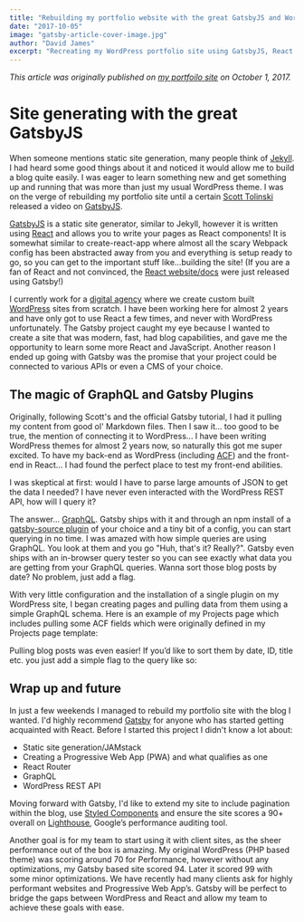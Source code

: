 ```yaml
---
title: "Rebuilding my portfolio website with the great GatsbyJS and WordPress"
date: "2017-10-05"
image: "gatsby-article-cover-image.jpg"
author: "David James"
excerpt: "Recreating my WordPress portfolio site using GatsbyJS, React and the WordPress REST API"
---
```


_This article was originally published on [my portfoilo site](http://dfjames.com/blog/site-generating-with-the-great-gatsbyjs) on October 1, 2017._

# Site generating with the great GatsbyJS

When someone mentions static site generation, many people think of [Jekyll](https://jekyllrb.com/). I had heard some good things about it and noticed it would allow me to build a blog quite easily. I was eager to learn something new and get something up and running that was more than just my usual WordPress theme. I was on the verge of rebuilding my portfolio site until a certain [Scott Tolinski](https://www.youtube.com/user/LevelUpTuts) released a video on [GatsbyJS](https://www.youtube.com/watch?v=b2H7fWhQcdE&feature=youtu.be).

[GatsbyJS](/) is a static site generator, similar to Jekyll, however it is written using [React](https://reactjs.org/) and allows you to write your pages as React components! It is somewhat similar to create-react-app where almost all the scary Webpack config has been abstracted away from you and everything is setup ready to go, so you can get to the important stuff like...building the site! (If you are a fan of React and not convinced, the [React website/docs](https://reactjs.org/) were just released using Gatsby!)

I currently work for a [digital agency](http://chromatix.com.au) where we create custom built [WordPress](https://wordpress.org/) sites from scratch. I have been working here for almost 2 years and have only got to use React a few times, and never with WordPress unfortunately. The Gatsby project caught my eye because I wanted to create a site that was modern, fast, had blog capabilities, and gave me the opportunity to learn some more React and JavaScript. Another reason I ended up going with Gatsby was the promise that your project could be connected to various APIs or even a CMS of your choice.

## The magic of GraphQL and Gatsby Plugins

Originally, following Scott's and the official Gatsby tutorial, I had it pulling my content from good ol' Markdown files. Then I saw it... too good to be true, the mention of connecting it to WordPress... I have been writing WordPress themes for almost 2 years now, so naturally this got me super excited. To have my back-end as WordPress (including [ACF](https://www.advancedcustomfields.com/)) and the front-end in React… I had found the perfect place to test my front-end abilities.

I was skeptical at first: would I have to parse large amounts of JSON to get the data I needed? I have never even interacted with the WordPress REST API, how will I query it?

The answer... [GraphQL](http://graphql.org/). Gatsby ships with it and through an npm install of a [gatsby-source plugin](https://www.gatsbyjs.org/docs/plugins/) of your choice and a tiny bit of a config, you can start querying in no time. I was amazed with how simple queries are using GraphQL. You look at them and you go "Huh, that's it? Really?". Gatsby even ships with an in-browser query tester so you can see exactly what data you are getting from your GraphQL queries. Wanna sort those blog posts by date? No problem, just add a flag.

With very little configuration and the installation of a single plugin on my WordPress site, I began creating pages and pulling data from them using a simple GraphQL schema. Here is an example of my Projects page which includes pulling some ACF fields which were originally defined in my Projects page template:

Pulling blog posts was even easier! If you’d like to sort them by date, ID, title etc. you just add a simple flag to the query like so:

## Wrap up and future

In just a few weekends I managed to rebuild my portfolio site with the blog I wanted. I'd highly recommend [Gatsby](https://www.gatsbyjs.org/tutorial/) for anyone who has started getting acquainted with React. Before I started this project I didn't know a lot about:
* Static site generation/JAMstack
* Creating a Progressive Web App (PWA) and what qualifies as one
* React Router
* GraphQL
* WordPress REST API

Moving forward with Gatsby, I'd like to extend my site to include pagination within the blog, use [Styled Components](https://www.styled-components.com/) and ensure the site scores a 90+ overall on [Lighthouse](https://developers.google.com/web/tools/lighthouse/), Google’s performance auditing tool.

Another goal is for my team to start using it with client sites, as the sheer performance out of the box is amazing. My original WordPress (PHP based theme) was scoring around 70 for Performance, however without any optimizations, my Gatsby based site scored 94. Later it scored 99 with some minor optimizations. We have recently had many clients ask for highly performant websites and Progressive Web App’s. Gatsby will be perfect to bridge the gaps between WordPress and React and allow my team to achieve these goals with ease.
